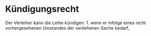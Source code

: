 # Kündigungsrecht

Der Verleiher kann die Leihe kündigen:  1.
 wenn er infolge eines nicht vorhergesehenen Umstandes der verliehenen Sache bedarf,